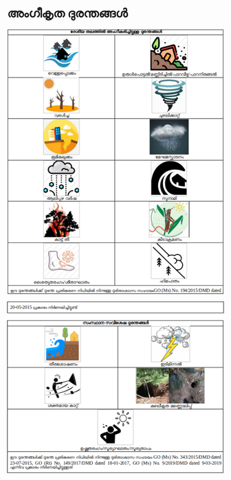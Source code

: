 # അംഗീകൃത ദുരന്തങ്ങള്‍

![](../.gitbook/assets/image%20%2825%29.png)

![](../.gitbook/assets/image%20%282%29.png)



